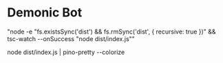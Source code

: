 # Demonic Bot

"node -e \"fs.existsSync('dist') && fs.rmSync('dist', { recursive: true })\" && tsc-watch --onSuccess \"node dist/index.js\""

node dist/index.js | pino-pretty --colorize